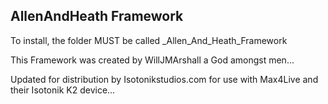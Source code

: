 AllenAndHeath Framework
---------------

To install, the folder MUST be called _Allen_And_Heath_Framework

This Framework was created by WillJMArshall a God amongst men...

Updated for distribution by Isotonikstudios.com for use with Max4Live and their Isotonik K2 device...
